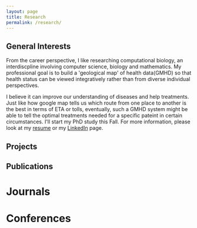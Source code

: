```yaml
---
layout: page
title: Research
permalink: /research/
---
```


## General Interests

From the career perspective, I like researching computational biology, an interdiscpline involving computer science, biology and mathematics. My professional goal is to build a 'geological map' of health data(GMHD) so that health status can be viewed integratively rather than from diverse individual perspectives. 

I believe it can improve our understanding of diseases and help treatments. Just like how google map tells us which route from one place to another is the best in terms of ETA or tolls, eventually, such a GMHD system might be able to tell the optimal treatments needed for a specific pateint in certain circumstances. I'll start my PhD study this Fall. For more information, please look at my <a href="../resume.pdf" target="_blank">resume</a> or my <a href="https://www.linkedin.com/in/linhuaw/">LinkedIn</a> page.

## Projects

## Publications

# Journals

# Conferences




